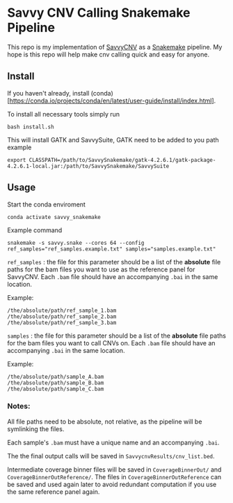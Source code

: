 # Savvy CNV Calling Snakemake Pipeline

This repo is my implementation of [SavvyCNV](https://github.com/rdemolgen/SavvySuite) as a [Snakemake](https://snakemake.readthedocs.io/en/stable/) pipeline. My hope is this repo will help make cnv calling quick and easy for anyone.

## Install

If you haven't already, install (conda)[https://conda.io/projects/conda/en/latest/user-guide/install/index.html].

To install all necessary tools simply run

`bash install.sh`

This will install GATK and SavvySuite, GATK need to be added to you path example

`export CLASSPATH=/path/to/SavvySnakemake/gatk-4.2.6.1/gatk-package-4.2.6.1-local.jar:/path/to/SavvySnakemake/SavvySuite`

## Usage

Start the conda enviroment

`conda activate savvy_snakemake`

Example command

`snakemake -s savvy.snake --cores 64 --config ref_samples="ref_samples.example.txt" samples="samples.example.txt"`

`ref_samples` : the file for this parameter should be a list of the **absolute** file paths for the bam files you want to use as the reference panel for SavvyCNV. Each `.bam` file should have an accompanying `.bai` in the same location.

Example:

```
/the/absolute/path/ref_sample_1.bam
/the/absolute/path/ref_sample_2.bam
/the/absolute/path/ref_sample_3.bam
```

`samples` : the file for this parameter should be a list of the **absolute** file paths for the bam files you want to call CNVs on. Each `.bam` file should have an accompanying `.bai` in the same location.

Example:
```
/the/absolute/path/sample_A.bam
/the/absolute/path/sample_B.bam
/the/absolute/path/sample_C.bam
```

### Notes:

All file paths need to be absolute, not relative, as the pipeline will be symlinking the files.

Each sample's `.bam` must have a unique name and an accompanying `.bai`. 

The the final output calls will be saved in `SavvycnvResults/cnv_list.bed`.

Intermediate coverage binner files will be saved in `CoverageBinnerOut/` and `CoverageBinnerOutReference/`. The files in `CoverageBinnerOutReference` can be saved and used again later to avoid redundant computation if you use the same reference panel again.
